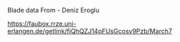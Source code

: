 Blade data
From - Deniz Eroglu

https://faubox.rrze.uni-erlangen.de/getlink/fiQhQZJ14pFUsGcosv9Pzb/March7
